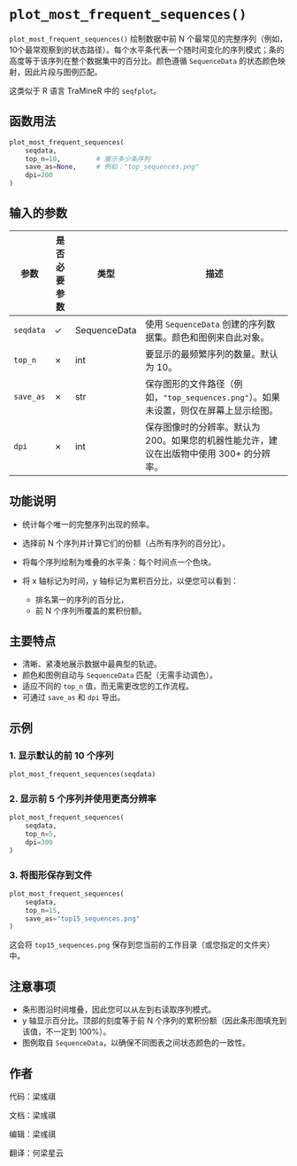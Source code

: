 <!--
 * @Author: Yuqi Liang dawson1900@live.com
 * @Date: 2025-09-12 13:49:18
 * @LastEditors: Yuqi Liang dawson1900@live.com
 * @LastEditTime: 2025-09-12 13:49:50
 * @FilePath: /SequenzoWebsite/docs/en/visualization/plot_most_frequent_sequences.md
 * @Description: 这是默认设置,请设置`customMade`, 打开koroFileHeader查看配置 进行设置: https://github.com/OBKoro1/koro1FileHeader/wiki/%E9%85%8D%E7%BD%AE
-->
# `plot_most_frequent_sequences()`

`plot_most_frequent_sequences()` 绘制数据中前 N 个最常见的完整序列（例如，10个最常观察到的状态路径）。每个水平条代表一个随时间变化的序列模式；条的高度等于该序列在整个数据集中的百分比。颜色遵循 `SequenceData` 的状态颜色映射，因此片段与图例匹配。

这类似于 R 语言 TraMineR 中的 `seqfplot`。

## 函数用法

```python
plot_most_frequent_sequences(
    seqdata,
    top_n=10,         # 展示多少条序列
    save_as=None,     # 例如："top_sequences.png"
    dpi=200
)
```

## 输入的参数

| 参数        | 是否必要参数 | 类型           | 描述                                                                                                                               |
|-----------|--------|--------------|----------------------------------------------------------------------------------------------------------------------------------|
| `seqdata` | ✓      | SequenceData | 使用 `SequenceData` 创建的序列数据集。颜色和图例来自此对象。 |
| `top_n`   | ✗      | int          | 要显示的最频繁序列的数量。默认为 10。                                                                      |
| `save_as` | ✗      | str          | 保存图形的文件路径（例如，`"top_sequences.png"`）。如果未设置，则仅在屏幕上显示绘图。                        |
| `dpi`     | ✗      | int          | 保存图像时的分辨率。默认为 200。如果您的机器性能允许，建议在出版物中使用 300+ 的分辨率。                       |

## 功能说明

* 统计每个唯一的完整序列出现的频率。
* 选择前 N 个序列并计算它们的份额（占所有序列的百分比）。
* 将每个序列绘制为堆叠的水平条：每个时间点一个色块。
* 将 x 轴标记为时间，y 轴标记为累积百分比，以便您可以看到：

    * 排名第一的序列的百分比，
    * 前 N 个序列所覆盖的累积份额。

## 主要特点

* 清晰、紧凑地展示数据中最典型的轨迹。
* 颜色和图例自动与 `SequenceData` 匹配（无需手动调色）。
* 适应不同的 `top_n` 值，而无需更改您的工作流程。
* 可通过 `save_as` 和 `dpi` 导出。

## 示例

### 1. 显示默认的前 10 个序列

```python
plot_most_frequent_sequences(seqdata)
```

### 2. 显示前 5 个序列并使用更高分辨率

```python
plot_most_frequent_sequences(
    seqdata,
    top_n=5,
    dpi=300
)
```

### 3. 将图形保存到文件

```python
plot_most_frequent_sequences(
    seqdata,
    top_n=15,
    save_as="top15_sequences.png"
)
```

这会将 `top15_sequences.png` 保存到您当前的工作目录（或您指定的文件夹）中。

## 注意事项

* 条形图沿时间堆叠，因此您可以从左到右读取序列模式。
* y 轴显示百分比。顶部的刻度等于前 N 个序列的累积份额（因此条形图填充到该值，不一定到 100%）。
* 图例取自 `SequenceData`，以确保不同图表之间状态颜色的一致性。

## 作者

代码：梁彧祺

文档：梁彧祺

编辑：梁彧祺

翻译：何梁星云
